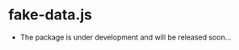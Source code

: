 <div align-"center">

# fake-data.js

- The package is under development and will be released soon...

</div>
